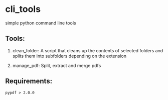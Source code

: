 # cli_tools
simple python command line tools

## Tools:
1. clean_folder: A script that cleans up the contents of selected folders and splits them into subfolders depending on the extension

2. manage_pdf: Split, extract and merge pdfs

## Requirements:
    pypdf > 2.0.0
